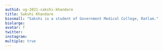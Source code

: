 ```yaml
---
authid: ug-2021-sakshi-khandare
title: Sakshi Khandare
biosmall: "Sakshi is a student of Government Medical College, Ratlam."
biolarge: 
avatar: f
twitter:
instagram:
multiple: true
---
```



